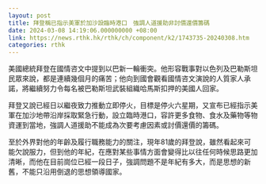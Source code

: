 ```yaml
---
layout: post
title: 拜登稱已指示美軍於加沙設臨時港口　強調人道援助非討價還價籌碼
date: 2024-03-08 14:19:06.000000000 +08:00
link: https://news.rthk.hk/rthk/ch/component/k2/1743735-20240308.htm
categories: rthk
---
```


美國總統拜登在國情咨文中提到以巴新一輪衝突。他形容戰事對以色列及巴勒斯坦民眾來說，都是連續幾個月的痛苦；他向到國會觀看國情咨文演說的人質家人承諾，將繼續努力令每名被巴勒斯坦武裝組織哈馬斯扣押的美國人回家。

拜登又說已經日以繼夜致力推動立即停火，目標是停火六星期，又宣布已經指示美軍在加沙地帶沿岸採取緊急行動，設立臨時港口，容許更多食物、食水及藥物等物資運到當地，強調人道援助不能成為次要考慮因素或討價還價的籌碼。

至於外界對他的年齡及履行職務能力的關注，現年81歲的拜登說，雖然看起來可能欠說服力，但到他的年紀，在應對某些事情方面會變得比以往任何時候思路更加清晰，而他在目前崗位已經一段日子，強調問題不是年紀有多大，而是思想的新舊，不能只沿用倒退的思想領導國家。
